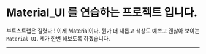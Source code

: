 # Material_UI 를 연습하는 프로젝트 입니다.
부트스트랩은 질렸다 ! 이제 Material이다. 뭔가 더 새롭고 색상도 예쁘고 괜찮아 보이는 `Material UI`.
제가 한번 해보도록 하겠습니다.
***
